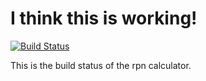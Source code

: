 # I think this is working!

[![Build Status](https://travis-ci.org/stevietriesenberg/rpn.svg?branch=master)](https://travis-ci.org/stevietriesenberg/rpn.svg?branch=master)

This is the build status of the rpn calculator.
